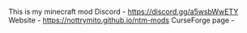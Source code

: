 This is my minecraft mod                            Discord - https://discord.gg/a5wsbWwETY
Website - https://nottrymito.github.io/ntm-mods
CurseForge page - 

